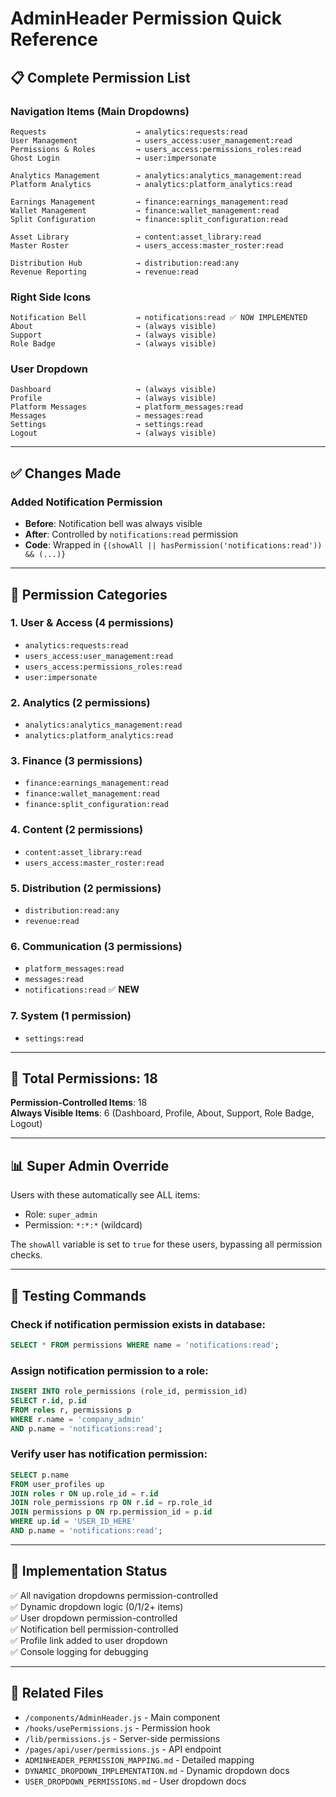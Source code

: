 # AdminHeader Permission Quick Reference

## 📋 Complete Permission List

### Navigation Items (Main Dropdowns)

```
Requests                    → analytics:requests:read
User Management             → users_access:user_management:read
Permissions & Roles         → users_access:permissions_roles:read
Ghost Login                 → user:impersonate

Analytics Management        → analytics:analytics_management:read
Platform Analytics          → analytics:platform_analytics:read

Earnings Management         → finance:earnings_management:read
Wallet Management           → finance:wallet_management:read
Split Configuration         → finance:split_configuration:read

Asset Library               → content:asset_library:read
Master Roster               → users_access:master_roster:read

Distribution Hub            → distribution:read:any
Revenue Reporting           → revenue:read
```

### Right Side Icons

```
Notification Bell           → notifications:read ✅ NOW IMPLEMENTED
About                       → (always visible)
Support                     → (always visible)
Role Badge                  → (always visible)
```

### User Dropdown

```
Dashboard                   → (always visible)
Profile                     → (always visible)
Platform Messages           → platform_messages:read
Messages                    → messages:read
Settings                    → settings:read
Logout                      → (always visible)
```

---

## ✅ Changes Made

### Added Notification Permission
- **Before**: Notification bell was always visible
- **After**: Controlled by `notifications:read` permission
- **Code**: Wrapped in `{(showAll || hasPermission('notifications:read')) && (...)}`

---

## 🎯 Permission Categories

### 1. User & Access (4 permissions)
- `analytics:requests:read`
- `users_access:user_management:read`
- `users_access:permissions_roles:read`
- `user:impersonate`

### 2. Analytics (2 permissions)
- `analytics:analytics_management:read`
- `analytics:platform_analytics:read`

### 3. Finance (3 permissions)
- `finance:earnings_management:read`
- `finance:wallet_management:read`
- `finance:split_configuration:read`

### 4. Content (2 permissions)
- `content:asset_library:read`
- `users_access:master_roster:read`

### 5. Distribution (2 permissions)
- `distribution:read:any`
- `revenue:read`

### 6. Communication (3 permissions)
- `platform_messages:read`
- `messages:read`
- `notifications:read` ✅ **NEW**

### 7. System (1 permission)
- `settings:read`

---

## 🔑 Total Permissions: 18

**Permission-Controlled Items**: 18  
**Always Visible Items**: 6 (Dashboard, Profile, About, Support, Role Badge, Logout)

---

## 📊 Super Admin Override

Users with these automatically see ALL items:
- Role: `super_admin`
- Permission: `*:*:*` (wildcard)

The `showAll` variable is set to `true` for these users, bypassing all permission checks.

---

## 🧪 Testing Commands

### Check if notification permission exists in database:
```sql
SELECT * FROM permissions WHERE name = 'notifications:read';
```

### Assign notification permission to a role:
```sql
INSERT INTO role_permissions (role_id, permission_id)
SELECT r.id, p.id
FROM roles r, permissions p
WHERE r.name = 'company_admin'
AND p.name = 'notifications:read';
```

### Verify user has notification permission:
```sql
SELECT p.name
FROM user_profiles up
JOIN roles r ON up.role_id = r.id
JOIN role_permissions rp ON r.id = rp.role_id
JOIN permissions p ON rp.permission_id = p.id
WHERE up.id = 'USER_ID_HERE'
AND p.name = 'notifications:read';
```

---

## 📝 Implementation Status

✅ All navigation dropdowns permission-controlled  
✅ Dynamic dropdown logic (0/1/2+ items)  
✅ User dropdown permission-controlled  
✅ Notification bell permission-controlled  
✅ Profile link added to user dropdown  
✅ Console logging for debugging  

---

## 🔗 Related Files

- `/components/AdminHeader.js` - Main component
- `/hooks/usePermissions.js` - Permission hook
- `/lib/permissions.js` - Server-side permissions
- `/pages/api/user/permissions.js` - API endpoint
- `ADMINHEADER_PERMISSION_MAPPING.md` - Detailed mapping
- `DYNAMIC_DROPDOWN_IMPLEMENTATION.md` - Dynamic dropdown docs
- `USER_DROPDOWN_PERMISSIONS.md` - User dropdown docs


